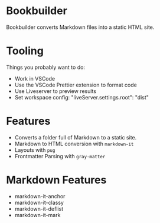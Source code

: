 # Bookbuilder

Bookbuilder converts Markdown files into a static HTML site.

# Tooling

Things you probably want to do:

- Work in VSCode
- Use the VSCode Prettier extension to format code
- Use Liveserver to preview results
- Set workspace config: "liveServer.settings.root": "dist"

# Features

- Converts a folder full of Markdown to a static site.
- Markdown to HTML conversion with `markdown-it`
- Layouts with `pug`
- Frontmatter Parsing with `gray-matter`

# Markdown Features

- markdown-it-anchor
- markdown-it-classy
- markdown-it-deflist
- markdown-it-mark
